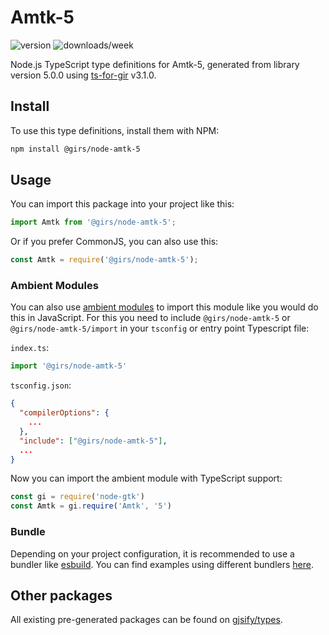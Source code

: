
# Amtk-5

![version](https://img.shields.io/npm/v/@girs/node-amtk-5)
![downloads/week](https://img.shields.io/npm/dw/@girs/node-amtk-5)


Node.js TypeScript type definitions for Amtk-5, generated from library version 5.0.0 using [ts-for-gir](https://github.com/gjsify/ts-for-gir) v3.1.0.


## Install

To use this type definitions, install them with NPM:
```bash
npm install @girs/node-amtk-5
```

## Usage

You can import this package into your project like this:
```ts
import Amtk from '@girs/node-amtk-5';
```

Or if you prefer CommonJS, you can also use this:
```ts
const Amtk = require('@girs/node-amtk-5');
```

### Ambient Modules

You can also use [ambient modules](https://github.com/gjsify/ts-for-gir/tree/main/packages/cli#ambient-modules) to import this module like you would do this in JavaScript.
For this you need to include `@girs/node-amtk-5` or `@girs/node-amtk-5/import` in your `tsconfig` or entry point Typescript file:

`index.ts`:
```ts
import '@girs/node-amtk-5'
```

`tsconfig.json`:
```json
{
  "compilerOptions": {
    ...
  },
  "include": ["@girs/node-amtk-5"],
  ...
}
```

Now you can import the ambient module with TypeScript support: 

```ts
const gi = require('node-gtk')
const Amtk = gi.require('Amtk', '5')
```


### Bundle

Depending on your project configuration, it is recommended to use a bundler like [esbuild](https://esbuild.github.io/). You can find examples using different bundlers [here](https://github.com/gjsify/ts-for-gir/tree/main/examples).

## Other packages

All existing pre-generated packages can be found on [gjsify/types](https://github.com/gjsify/types).

